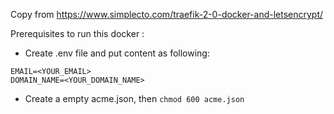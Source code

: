 Copy from https://www.simplecto.com/traefik-2-0-docker-and-letsencrypt/

Prerequisites to run this docker : 
- Create .env file and put content as following:
```
EMAIL=<YOUR_EMAIL>
DOMAIN_NAME=<YOUR_DOMAIN_NAME>
```
- Create a empty acme.json, then `chmod 600 acme.json`
